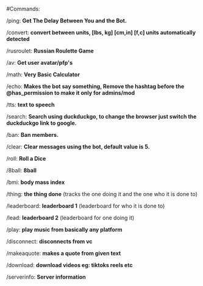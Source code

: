 #Commands:

/ping: **Get The Delay Between You and the Bot.**

/convert: **convert between units, [lbs, kg] [cm,in] [f,c] units automatically detected**

/rusroulet: **Russian Roulette Game**

/av: **Get user avatar/pfp's**

/math: **Very Basic Calculator**

/echo: **Makes the bot say something, Remove the hashtag before the @has_permission to make it only for admins/mod**

/tts: **text to speech**

/search: **Search using duckduckgo, to change the browser just switch the duckduckgo link to google.**

/ban: **Ban members.**

/clear: **Clear messages using the bot, default value is 5.**

/roll: **Roll a Dice**

/8ball: **8ball**

/bmi: **body mass index**

/thing: **the thing done** (tracks the one doing it and the one who it is done to)

/leaderboard: **leaderboard 1** (leaderboard for who it is done to)

/lead: **leaderboard 2** (leaderboard for one doing it)

/play: **play music from basically any platform** 

/disconnect: **disconnects from vc**

/makeaquote: **makes a quote from given text**

/download: **download videos eg: tiktoks reels etc**

/serverinfo: **Server information**

